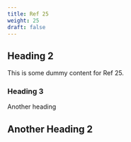 ```yaml
---
title: Ref 25
weight: 25
draft: false
---
```


## Heading 2

This is some dummy content for Ref 25.

### Heading 3

Another heading

## Another Heading 2

